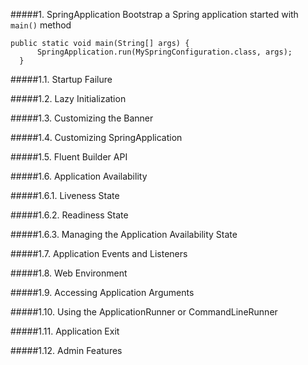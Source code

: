 #####1. SpringApplication 
Bootstrap a Spring application started with ``main()`` method

    public static void main(String[] args) {
          SpringApplication.run(MySpringConfiguration.class, args);
      }
      
#####1.1. Startup Failure 

#####1.2. Lazy Initialization

#####1.3. Customizing the Banner

#####1.4. Customizing SpringApplication

#####1.5. Fluent Builder API

#####1.6. Application Availability

#####1.6.1. Liveness State

#####1.6.2. Readiness State

#####1.6.3. Managing the Application Availability State

#####1.7. Application Events and Listeners

#####1.8. Web Environment

#####1.9. Accessing Application Arguments

#####1.10. Using the ApplicationRunner or CommandLineRunner

#####1.11. Application Exit

#####1.12. Admin Features